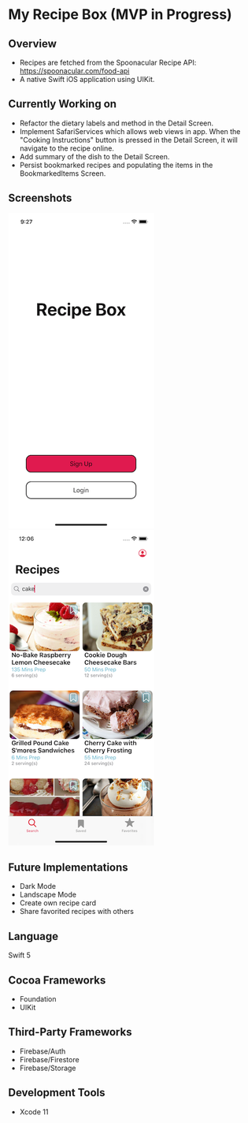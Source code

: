 # My Recipe Box (MVP in Progress)

## Overview
- Recipes are fetched from the Spoonacular Recipe API: https://spoonacular.com/food-api
- A native Swift iOS application using UIKit.

## Currently Working on
- Refactor the dietary labels and method in the Detail Screen.
- Implement SafariServices which allows web views in app. When the "Cooking Instructions" button is pressed in the Detail Screen, it will navigate to the recipe online. 
- Add summary of the dish to the Detail Screen. 
- Persist bookmarked recipes and populating the items in the BookmarkedItems Screen. 

## Screenshots
![image](images/HomeScreen.png) ![image](images/SearchScreen.png)

## Future Implementations
- Dark Mode
- Landscape Mode
- Create own recipe card
- Share favorited recipes with others

## Language
Swift 5

## Cocoa Frameworks
- Foundation
- UIKit

## Third-Party Frameworks
- Firebase/Auth
- Firebase/Firestore
- Firebase/Storage

## Development Tools
- Xcode 11
